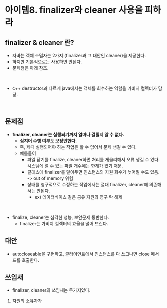 # 아이템8. finalizer와 cleaner 사용을 피하라

## finalizer & cleaner 란?
- 자바는 객체 소멸자는 2가지 (finalizer과 그 대안인 cleaner)을 제공한다.
- 하지만 기본적으로는 사용하면 안된다.
- 문제점은 아래 참조.

<br/>

- c++ destructor과 다르게 java에서는 객체를 회수하는 역할을 가비지 컬렉터가 담당.

<br/>

## 문제점

- __finalizer, cleaner는 실행되기까지 얼마나 걸릴지 알 수 없다.__
  - __심지어 수행 여부도 보장안한다.__
  - 즉, 제때 실행되어야 하는 작업은 할 수 없어서 문제 생길 수 있다.
  - 예를들어
    - 파일 닫기를 finalize, cleaner하면 처리를 게을리해서 오류 생길 수 있다. 시스템에 열 수 있는 파일 개수에는 한계가 있기 때문.
    - 클래스에 finalizer를 달아두면 인스턴스의 자원 회수가 늦어질 수도 있음. -> out of memory 위험
    - 상태를 영구적으로 수정하는 작업에서는 절대 finalizer, cleaner에 의존해서는 안된다.
      - ex) 데이터베이스 같은 공유 자원의 영구 락 해제

<br/>

- finalize, cleaner는 심각한 성능, 보안문제 동반한다.
  - finalizer는 가비지 컬렉터의 효율을 떨어 뜨린다.


## 대안

- autocloseable을 구현하고, 클라이언트에서 인스턴스를 다 쓰고나면 close 메서드를 호출한다.


## 쓰임새

- finalizer, cleaner의 쓰임새는 두가지있다.  

1. 자원의 소유자가
